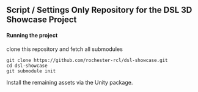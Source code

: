 ## Script / Settings Only Repository for the DSL 3D Showcase Project 

#### Running the project 
clone this repository and fetch all submodules 

```
git clone https://github.com/rochester-rcl/dsl-showcase.git 
cd dsl-showcase 
git submodule init
```
Install the remaining assets via the Unity package.
